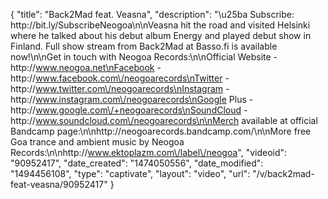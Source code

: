 {
    "title": "Back2Mad feat. Veasna",
    "description": "\u25ba Subscribe: http:\/\/bit.ly\/SubscribeNeogoa\n\nVeasna hit the road and visited Helsinki where he talked about his debut album Energy and played debut show in Finland. Full show stream from Back2Mad at Basso.fi is available now!\n\nGet in touch with Neogoa Records:\n\nOfficial Website - http:\/\/www.neogoa.net\nFacebook - http:\/\/www.facebook.com\/neogoarecords\nTwitter - http:\/\/www.twitter.com\/neogoarecords\nInstagram - http:\/\/www.instagram.com\/neogoarecords\nGoogle Plus - http:\/\/www.google.com\/+neogoarecords\nSoundCloud - http:\/\/www.soundcloud.com\/neogoarecords\n\nMerch available at official Bandcamp page:\n\nhttp:\/\/neogoarecords.bandcamp.com\/\n\nMore free Goa trance and ambient music by Neogoa Records:\n\nhttp:\/\/www.ektoplazm.com\/label\/neogoa",
    "videoid": "90952417",
    "date_created": "1474050556",
    "date_modified": "1494456108",
    "type": "captivate",
    "layout": "video",
    "url": "\/v\/back2mad-feat-veasna\/90952417"
}